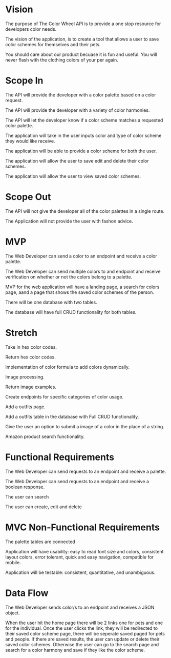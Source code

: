 # Vision

The purpose of The Color Wheel API is to provide a one stop resource for developers color needs.

The vision of the application, is to create a tool that allows a user to save color schemes for themselves and their pets.

You should care about our product becuase it is fun and useful.  You will never flash with the clothing colors of your per again.

# Scope In

The API will provide the developer with a color palette based on a color request.

The API will provide the developer with a variety of color harmonies.

The API will let the developer know if a color scheme matches a requested color palette.

The application will take in the user inputs color and type of color scheme they would like receive.

The application will be able to provide a color scheme for both the user.

The application will allow the user to save edit and delete their color schemes.

The application will allow the user to view saved color schemes.

# Scope Out

The API will not give the developer all of the color palettes in a single route.

The Application will not provide the user with fashon advice.

# MVP
The Web Developer can send a color to an endpoint and receive a color palette.

The Web Developer can send multiple colors to and endpoint and receive verification on whether or not the colors belong to a palette.

MVP for the web application will have a landing page, a search for colors page, aand a page that shows the saved color schemes of the person.

There will be one database with two tables.

The database will have full CRUD functionality for both tables.

# Stretch

 Take in hex color codes.
 
 Return hex color codes.
 
 Implementation of color formula to add colors dynamically.
 
 Image processing.
 
 Return image examples.
 
 Create endpoints for specific categories of color usage.

Add a outfits page.

Add a outfits table in the database with Full CRUD functionality.

Give the user an option to submit a image of a color in the place of a string.

Amazon product search functionality.

# Functional Requirements

The Web Developer can send requests to an endpoint and receive a palette.

The Web Developer can send requests to an endpoint and receive a boolean response.

The user can search 

The user can create, edit and delete 

# MVC Non-Functional Requirements

The palette tables are connected

Application will have usability: easy to read font size and colors, consistent layout colors, error tolerant, quick and easy navigation, compatible for mobile.

Application will be testable: consistent, quantitative, and unambiguous.

# Data Flow

The Web Developer sends color/s to an endpoint and receives a JSON object.

When the user hit the home page there will be 2 links one for pets and one for the individual.  Once the user clicks the link, they will be redirected to their saved color scheme page, there will be seperate saved paged for pets and people. If there are saved results, the user can update or delete their saved color schemes.  Otherwise the user can go to the search page and search for a color harmony and save if they like the color scheme.


